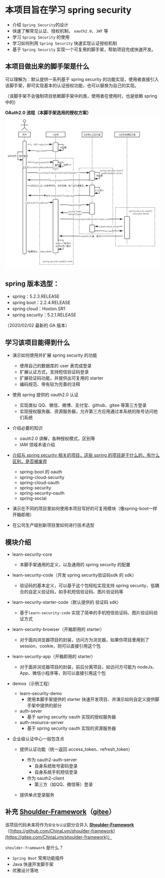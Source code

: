 # 本项目旨在学习 spring security

- 介绍 `Spring Security`的设计
- 快速了解常见认证、授权机制， `oauth2.0`、`JWT` 等
- 学习 `Spring Security` 的使用
- 学习如何利用 `Spring Security` 快速实现认证授权机制
- 基于 `Spring Security` 实现一个可复用的脚手架，帮助项目完成快速开发。

## 本项目做出来的脚手架是什么

可以理解为：默认提供一系列基于 spring security 的功能实现，使用者直接引入该脚手架，即可实现基本的认证授权功能，也可以替换为自己的实现。

（该脚手架不会强制项目依赖脚手架中的类，使用者在使用时，也是依赖 spring 中的）

**OAuth2.0 流程（本脚手架选用的授权方案）**
![oauth2.0.png](img/oauth2.0.png)

## spring 版本选型：

- spring：5.2.3.RELEASE
- spring boot：2.2.4.RELEASE
- spring cloud：Hoxton.SR1
- spring security：5.2.1.RELEASE

（2020/02/02 最新的 GA 版本）

## 学习该项目能得到什么

- 演示如何使用并扩展 spring security 的功能
    - 使用自己的数据库的 user 表完成登录
    - 扩展认证方式，支持短信验证码登录
    - 扩展验证码功能，并提供出可复用的 starter
    - 编码规范、带有较为完善的注释
    
- 使用 spring 提供的 oauth2.0 认证
    - 实现类似 QQ、微信、微博、支付宝、github、gitee 等第三方登录
    - 实现授权服务器、资源服务器，允许第三方应用通过本系统的账号访问他们系统


- 介绍必要的知识
    - oauth2.0 讲解，各种授权模式，区别等
    - IAM 领域术语介绍
 
- [介绍与 spring security 相关的项目，这些 spring 的项目是干什么的，有什么区别，是否被废弃](spring-intro.md)
    - spring-boot 的 oauth
    - spring-cloud-security
    - spring-cloud-oauth
    - spring-security
    - spring-security-oauth
    - spring-social


- 演示在不同的项目里如何使用本项目写好的可复用模块（像spring-boot一样开箱即用）

- 在公司生产级别新项目里如何进行技术选型


## 模块介绍
- learn-security-core
    - 本脚手架通用的定义，以及通用的 spring security 的配置
- learn-security-code（开发 spring security验证码sdk 的 sdk）
    - 验证码的基本定义，可以基于这个包轻松实现支持 spring security、低耦合的自定义验证码，如手机短信验证码、图片验证码等
    
- learn-security-starter-code（默认提供的 验证码 sdk）
    - 基于`learn-security-code` 实现了简单的手机短信验证码、图片验证码验证方式
    
    
- learn-security-browser（开箱即用的 starter）
    - 对于面向浏览器项目的封装，访问方为浏览器，如果你项目里用到了 session、cookie，则可以直接引用这个包
    
- learn-security-app（开箱即用的 starter）
    - 对于面非浏览器项目的封装，前后分离项目，如访问方可能为 nodeJs、App、微信小程序等，则可以直接引用这个包
    
    
- demos（示例工程）
    - learn-security-demo
        - 使用本脚手架提供的 starter 快速开发项目、并演示如何自定义提供脚手架中提供的部分
    - auth-sever 
        - 基于 spring security oauth 实现的授权服务器
    - auth-resource-server
        - 基于 spring security oauth 实现的资源服务器
        
        
- 企业级认证中心一般包含点
    - 提供认证功能（统一返回 access_token、refresh_token）
        - 作为 oauth2-auth-server
            - 自身系统账号密码登录
            - 自身系统手机短信登录
        - 作为 oauth2-client
            - 第三方（如QQ、微信等）登录
        
    - 提供单点登录服务

## 补充 **[Shoulder-Framework](https://github.com/ChinaLym/shoulder-framework)**（[gitee](https://gitee.com/ChinaLym/shoulder-framework)）
该项目代码未来将作为`安全与认证`部分合并入 **[Shoulder-Framework](https://github.com/ChinaLym/shoulder-framework)**（[https://github.com/ChinaLym/shoulder-framework](https://gitee.com/ChinaLym/shoulder-framework)） 

`shoulder-framework` 是什么？
- `Spring Boot` 常用功能插件
- Java 快速开发脚手架
- 优雅设计落地

    
